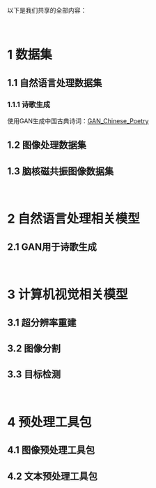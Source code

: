 以下是我们共享的全部内容：

<br>

# 1 数据集
## 1.1 自然语言处理数据集
### 1.1.1 诗歌生成
使用GAN生成中国古典诗词：[GAN_Chinese_Poetry](https://github.com/CQU-MLG/GAN_Chinese_Poetry)

## 1.2 图像处理数据集
## 1.3 脑核磁共振图像数据集  

<br>

# 2 自然语言处理相关模型
## 2.1 GAN用于诗歌生成  

<br>

# 3 计算机视觉相关模型
## 3.1 超分辨率重建
## 3.2 图像分割
## 3.3 目标检测  

<br>

# 4 预处理工具包
## 4.1 图像预处理工具包
## 4.2 文本预处理工具包

